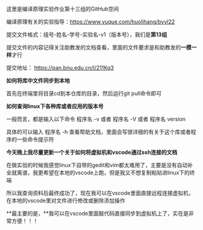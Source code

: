 这里是编译原理实验作业第十三组的GitHub空间

编译原理有关的实验指导：https://www.yuque.com/huolihang/byyl22

提交文件格式：组号-姓名-学号-实验名-v1（版本号），我们是**第13组**

提交文件的内容记得关注助教发的文档查看，里面的文件要求是和助教发的**一模一样**才行 

提交地址： https://pan.bnu.edu.cn/l/211Kq3

**如何将库中文件同步到本地**

首先在终端里将目录cd到本仓库的目录，然后运行git pull命令即可

**如何查询linux下各种库或者应用的版本号**

一般而言，都是输入以下命令 程序名 -v 或者 程序名 -V 或者 程序名 version

具体的可以输入 程序名 -h 查看帮助文档，里面会写很详细的有关于这个库或者程序的一些命令提示符

**今天晚上我尽量更新一个关于如何将虚拟机和vscode通过ssh连接的文档**

在做实验的时候我感觉linux下自带的gedit和vim都太难用了，主要是没有自动补全就离谱，我更希望在本地的vscode上跑，但是我又不想复制粘贴进linux下的终端

所以我查询资料后最终成功了，现在我可以在vscode里面直接远程连接虚拟机，在本地的vscode里对文件进行修改或删除添加操作

**最主要的是，**我可以在vscode里面敲代码直接同步到虚拟机上了，实在是非常方便！！！

